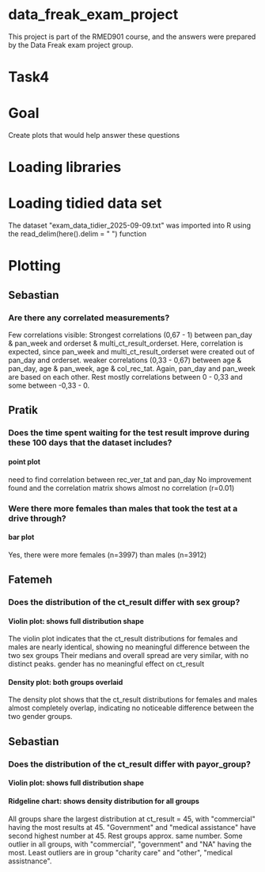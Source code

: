 # data_freak_exam_project
This project is part of the RMED901 course, and the answers were prepared by the Data Freak exam project group.
# Task4
# Goal
Create plots that would help answer these questions

# Loading libraries
# Loading tidied data set
The dataset "exam_data_tidier_2025-09-09.txt" was imported into R using the read_delim(here().delim = " ") function
# Plotting

## Sebastian
### Are there any correlated measurements?
Few correlations visible: 
Strongest correlations (0,67 - 1) between pan_day & pan_week and orderset & multi_ct_result_orderset. Here, correlation is expected, since pan_week and multi_ct_result_orderset were created out of pan_day and orderset.
weaker correlations (0,33 - 0,67) between age & pan_day, age & pan_week, age & col_rec_tat. Again, pan_day and pan_week are based on each other. 
Rest mostly correlations between 0 - 0,33 and some between -0,33 - 0.

## Pratik
### Does the time spent waiting for the test result improve during these 100 days that the dataset includes?
#### point plot
need to find correlation between rec_ver_tat and pan_day
No improvement found and the correlation matrix shows almost no correlation (r=0.01)
### Were there more females than males that took the test at a drive through?
#### bar plot
Yes, there were more females (n=3997) than males (n=3912)

## Fatemeh
### Does the distribution of the ct_result differ with sex group?
#### Violin plot: shows full distribution shape
The violin plot indicates that the ct_result distributions for females and males are nearly identical, showing no meaningful difference between the two sex groups
Their medians and overall spread are very similar, with no distinct peaks. 
gender has no meaningful effect on ct_result
#### Density plot: both groups overlaid
The density plot shows that the ct_result distributions for females and males almost completely overlap, indicating no noticeable difference between the two gender groups.

## Sebastian
### Does the distribution of the ct_result differ with payor_group?
#### Violin plot: shows full distribution shape
#### Ridgeline chart: shows density distribution for all groups
All groups share the largest distribution at ct_result = 45, with "commercial" having the most results at 45.
"Government" and "medical assistance" have second highest number at 45. Rest groups approx. same number.
Some outlier in all groups, with "commercial", "government" and "NA" having the most. Least outliers are in group "charity care" and "other", "medical assistnance".